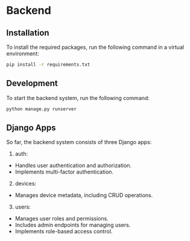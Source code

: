 # Backend

## Installation

To install the required packages, run the following command in a virtual environment:

```bash
pip install -r requirements.txt
```

## Development

To start the backend system, run the following command:

```bash
python manage.py runserver
```

## Django Apps

So far, the backend system consists of three Django apps:

1. auth:

-   Handles user authentication and authorization.
-   Implements multi-factor authentication.

2. devices:

-   Manages device metadata, including CRUD operations.

3. users:

-   Manages user roles and permissions.
-   Includes admin endpoints for managing users.
-   Implements role-based access control.

